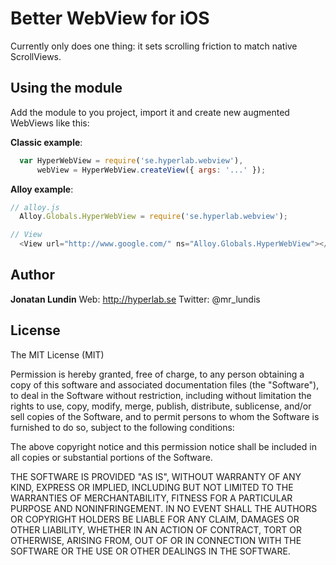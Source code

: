# Better WebView for iOS

Currently only does one thing: it sets scrolling friction to match native ScrollViews.

## Using the module

Add the module to you project, import it and create new augmented WebViews like this:

**Classic example**:
```js
  var HyperWebView = require('se.hyperlab.webview'),
      webView = HyperWebView.createView({ args: '...' });
```

**Alloy example**:
```js
// alloy.js
  Alloy.Globals.HyperWebView = require('se.hyperlab.webview');

// View
  <View url="http://www.google.com/" ns="Alloy.Globals.HyperWebView"></View>
```

## Author 

**Jonatan Lundin**
Web: http://hyperlab.se
Twitter: @mr_lundis

## License

The MIT License (MIT)

Permission is hereby granted, free of charge, to any person obtaining a copy of this software and associated documentation files (the "Software"), to deal in the Software without restriction, including without limitation the rights to use, copy, modify, merge, publish, distribute, sublicense, and/or sell copies of the Software, and to permit persons to whom the Software is furnished to do so, subject to the following conditions:

The above copyright notice and this permission notice shall be included in all copies or substantial portions of the Software.

THE SOFTWARE IS PROVIDED "AS IS", WITHOUT WARRANTY OF ANY KIND, EXPRESS OR IMPLIED, INCLUDING BUT NOT LIMITED TO THE WARRANTIES OF MERCHANTABILITY, FITNESS FOR A PARTICULAR PURPOSE AND NONINFRINGEMENT. IN NO EVENT SHALL THE AUTHORS OR COPYRIGHT HOLDERS BE LIABLE FOR ANY CLAIM, DAMAGES OR OTHER LIABILITY, WHETHER IN AN ACTION OF CONTRACT, TORT OR OTHERWISE, ARISING FROM, OUT OF OR IN CONNECTION WITH THE SOFTWARE OR THE USE OR OTHER DEALINGS IN THE SOFTWARE.